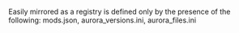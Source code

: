 Easily mirrored as a registry is defined only by the presence of the following: mods.json, aurora_versions.ini, aurora_files.ini
